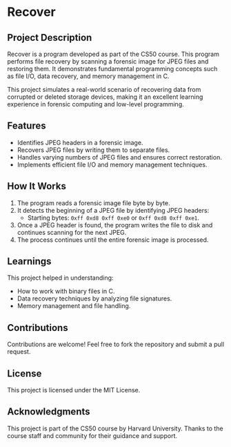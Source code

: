 # Recover

## Project Description

Recover is a program developed as part of the CS50 course. This program performs file recovery by scanning a forensic image for JPEG files and restoring them. It demonstrates fundamental programming concepts such as file I/O, data recovery, and memory management in C.

This project simulates a real-world scenario of recovering data from corrupted or deleted storage devices, making it an excellent learning experience in forensic computing and low-level programming.

## Features

- Identifies JPEG headers in a forensic image.
- Recovers JPEG files by writing them to separate files.
- Handles varying numbers of JPEG files and ensures correct restoration.
- Implements efficient file I/O and memory management techniques.

## How It Works

1. The program reads a forensic image file byte by byte.
2. It detects the beginning of a JPEG file by identifying JPEG headers:
   - Starting bytes: `0xff 0xd8 0xff 0xe0` or `0xff 0xd8 0xff 0xe1`.
3. Once a JPEG header is found, the program writes the file to disk and continues scanning for the next JPEG.
4. The process continues until the entire forensic image is processed.

## Learnings
This project helped in understanding:

- How to work with binary files in C.
- Data recovery techniques by analyzing file signatures.
- Memory management and file handling.

## Contributions
Contributions are welcome! Feel free to fork the repository and submit a pull request.

## License
This project is licensed under the MIT License.

## Acknowledgments
This project is part of the CS50 course by Harvard University. Thanks to the course staff and community for their guidance and support.
